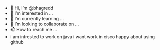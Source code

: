 - 👋 Hi, I’m @bhagredd
- 👀 I’m interested in ...
- 🌱 I’m currently learning ...
- 💞️ I’m looking to collaborate on ...
- 📫 How to reach me ...
- i am intrested to work on java
i want work in cisco
happy about using github

<!---
bhagredd/bhagredd is a ✨ special ✨ repository because its `README.md` (this file) appears on your GitHub profile.
You can click the Preview link to take a look at your changes.
--->

